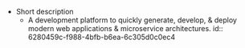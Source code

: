 - Short description
	- A development platform to quickly generate, develop, & deploy modern web applications & microservice architectures.
	  id:: 6280459c-f988-4bfb-b6ea-6c305d0c0ec4